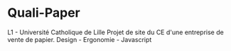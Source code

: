 # Quali-Paper

L1 - Université Catholique de Lille
Projet de site du CE d'une entreprise de vente de papier.
Design - Ergonomie - Javascript
